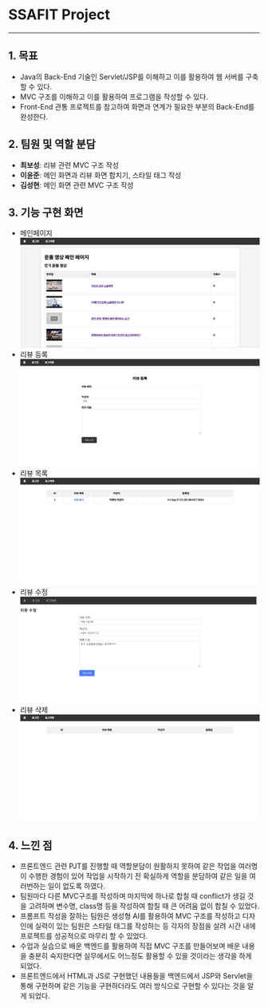# SSAFIT Project
----------
## 1. 목표
- Java의 Back-End 기술인 Servlet/JSP를 이해하고 이를 활용하여 웹 서버를 구축할
수 있다.
- MVC 구조를 이해하고 이를 활용하여 프로그램을 작성할 수 있다.
- Front-End 관통 프로젝트를 참고하여 화면과 연계가 필요한 부분의 Back-End를
완성한다.


## 2. 팀원 및 역할 분담
- **최보성**: 리뷰 관련 MVC 구조 작성
- **이윤준**: 메인 화면과 리뷰 화면 합치기, 스타일 태그 작성
- **김성현**: 메인 화면 관련 MVC 구조 작성

## 3. 기능 구현 화면
- 메인페이지
![메인페이지](./img/메인페이지.png)
- 리뷰 등록
![리뷰 등록](./img/리뷰%20등록.png)
- 리뷰 목록
![리뷰 목록](./img/리뷰%20목록.png)
- 리뷰 수정
![리뷰 수정](./img/리뷰%20수정.png)
- 리뷰 삭제
![리뷰 삭제](./img/리뷰%20삭제.png)
## 4. 느낀 점
- 프론트엔드 관련 PJT를 진행할 때 역할분담이 원활하지 못하여 같은 작업을 여러명이 수행한 경험이 있어 작업을 시작하기 전 확실하게 역할을 분담하여 같은 일을 여러번하는 일이 없도록 하였다.
- 팀원마다 다른 MVC구조를 작성하며 마지막에 하나로 합칠 때 conflict가 생길 것을 고려하며 변수명, class명 등을 작성하여 합칠 때 큰 어려움 없이 합칠 수 있었다.
- 프롬프트 작성을 잘하는 팀원은 생성형 AI를 활용하여 MVC 구조를 작성하고 디자인에 실력이 있는 팀원은 스타일 태그를 작성하는 등 각자의 장점을 살려 시간 내에 프로젝트를 성공적으로 마무리 할 수 있었다.
- 수업과 실습으로 배운 백엔드를 활용하여 직접 MVC 구조를 만들어보며 배운 내용을 충분히 숙지한다면 실무에서도 어느정도 활용할 수 있을 것이라는 생각을 하게 되었다.
- 프론트엔드에서 HTML과 JS로 구현했던 내용들을 백엔드에서 JSP와 Servlet을 통해 구현하며 같은 기능을 구현하더라도 여러 방식으로 구현할 수 있다는 것을 알게 되었다.